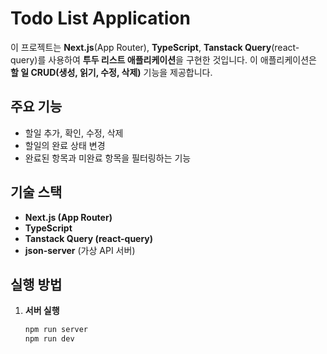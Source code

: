 # Todo List Application

이 프로젝트는 **Next.js**(App Router), **TypeScript**, **Tanstack Query**(react-query)를 사용하여 **투두 리스트 애플리케이션**을 구현한 것입니다. 이 애플리케이션은 **할 일 CRUD(생성, 읽기, 수정, 삭제)** 기능을 제공합니다.

## 주요 기능
- 할일 추가, 확인, 수정, 삭제
- 할일의 완료 상태 변경
- 완료된 항목과 미완료 항목을 필터링하는 기능

## 기술 스택
- **Next.js (App Router)**
- **TypeScript**
- **Tanstack Query (react-query)**
- **json-server** (가상 API 서버)

## 실행 방법

1. **서버 실행**  
   ```bash
   npm run server
   npm run dev
   ```
